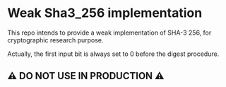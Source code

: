 # Weak Sha3_256 implementation

This repo intends to provide a weak implementation of SHA-3 256, for cryptographic research purpose.

Actually, the first input bit is always set to 0 before the digest procedure.

## :warning: DO NOT USE IN PRODUCTION :warning: